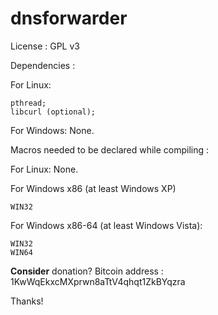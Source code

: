 dnsforwarder
============

License :
GPL v3

Dependencies :

  For Linux:

    pthread;
    libcurl (optional);

  For Windows:
  None.
    
Macros needed to be declared while compiling :

  For Linux:
  None.
    
  For Windows x86 (at least Windows XP)

    WIN32
    
  For Windows x86-64 (at least Windows Vista):

    WIN32
    WIN64

**Consider** donation?
Bitcoin address : 1KwWqEkxcMXprwn8aTtV4qhqt1ZkBYqzra

Thanks!
